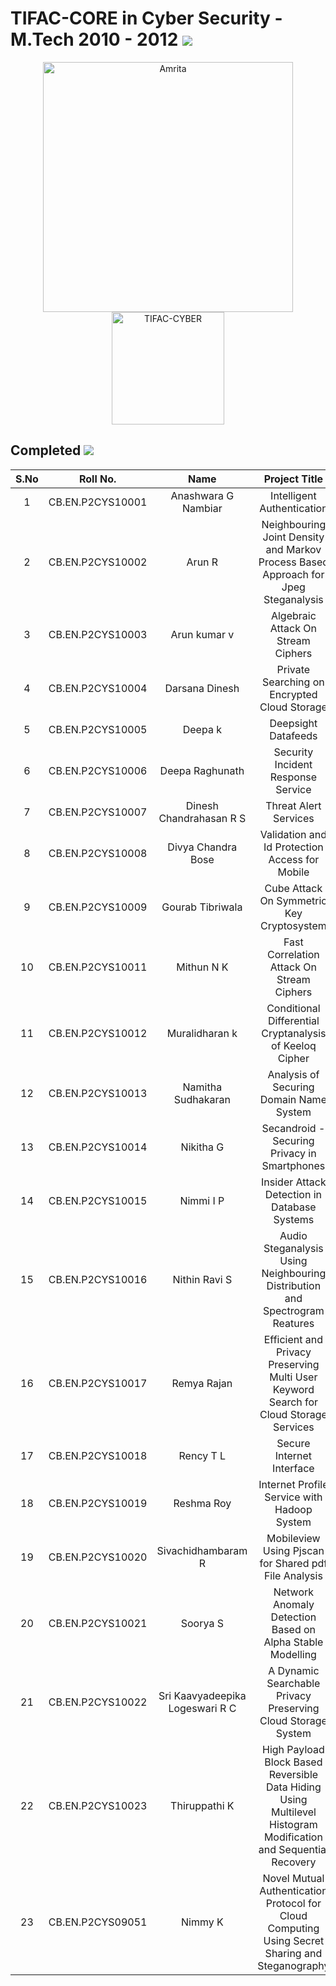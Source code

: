 
# TIFAC-CORE in Cyber Security - M.Tech 2010 - 2012 ![](https://img.shields.io/badge/-Live-brightgreen)

<p align="center">
    <img src="https://amrita-tifac-cyber-blockchain.github.io/Amrita-TIFAC-Cyber-Blockchain/AVV_PNG.png" alt ="Amrita" width="400" />
    <img src="https://amrita-tifac-cyber-blockchain.github.io/Amrita-TIFAC-Cyber-Blockchain/TIFAC-CORE_in_Cyber_Security.png" alt ="TIFAC-CYBER" width="180" />
</p>

## Completed ![](https://img.shields.io/badge/-Completed-darkgreen)

| S.No | Roll No. | Name | Project Title | 
|:----:|:-----------:|:----:|:----:|
| 1 | CB.EN.P2CYS10001  | Anashwara G Nambiar | Intelligent Authentication | 
| 2 |  CB.EN.P2CYS10002  | Arun R | Neighbouring Joint Density and Markov Process Based Approach for Jpeg Steganalysis | 
| 3 |  CB.EN.P2CYS10003 | Arun kumar v | Algebraic Attack On Stream Ciphers | 
| 4 |  CB.EN.P2CYS10004 | Darsana Dinesh | Private Searching on Encrypted Cloud Storage | 
| 5 | CB.EN.P2CYS10005  | Deepa k | Deepsight Datafeeds | 
| 6 |  CB.EN.P2CYS10006 | Deepa Raghunath | Security Incident Response Service | 
| 7 |  CB.EN.P2CYS10007  | Dinesh Chandrahasan R S | Threat Alert Services | 
| 8 |  CB.EN.P2CYS10008  | Divya Chandra Bose | Validation and Id Protection Access for Mobile | 
| 9 |  CB.EN.P2CYS10009 | Gourab Tibriwala | Cube Attack On Symmetric Key Cryptosystem | 
| 10 |  CB.EN.P2CYS10011  | Mithun N K | Fast Correlation Attack On Stream Ciphers | 
| 11 | CB.EN.P2CYS10012 | Muralidharan k | Conditional Differential Cryptanalysis of Keeloq Cipher | 
| 12 | CB.EN.P2CYS10013  | Namitha Sudhakaran | Analysis of Securing Domain Name System | 
| 13 |  CB.EN.P2CYS10014 | Nikitha G | Secandroid - Securing Privacy in Smartphones | 
| 14 | CB.EN.P2CYS10015 | Nimmi I P | Insider Attack Detection in Database Systems | 
| 15 |  CB.EN.P2CYS10016 | Nithin Ravi S | Audio Steganalysis Using Neighbouring Distribution and Spectrogram Reatures | 
| 16 |  CB.EN.P2CYS10017 | Remya Rajan | Efficient and Privacy Preserving Multi User Keyword Search for Cloud Storage Services  | 
| 17 |  CB.EN.P2CYS10018 | Rency T L | Secure Internet Interface | 
| 18 |  CB.EN.P2CYS10019  | Reshma Roy | Internet Profile Service with Hadoop System | 
| 19 | CB.EN.P2CYS10020 | Sivachidhambaram R | Mobileview Using Pjscan for Shared pdf File Analysis | 
| 20 |  CB.EN.P2CYS10021  | Soorya S | Network Anomaly Detection Based on Alpha Stable Modelling | 
| 21 |  CB.EN.P2CYS10022 | Sri Kaavyadeepika Logeswari R C  | A Dynamic Searchable Privacy Preserving Cloud Storage System | 
| 22 |  CB.EN.P2CYS10023 | Thiruppathi K | High Payload Block Based Reversible Data Hiding Using Multilevel Histogram Modification and Sequential Recovery | 
| 23 | CB.EN.P2CYS09051 | Nimmy K | Novel Mutual Authentication Protocol for Cloud Computing Using Secret Sharing and Steganography | 

